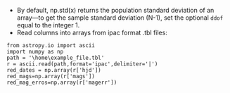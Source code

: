- By default, np.std(x) returns the population standard deviation of an array—to get the sample standard deviation (N-1), set the optional ```ddof``` equal to the integer 1. 
- Read columns into arrays from ipac format .tbl files:
```
from astropy.io import ascii
import numpy as np
path = '\home\example_file.tbl'
r = ascii.read(path,format='ipac',delimiter='|')
red_dates = np.array(r['hjd'])
red_mags=np.array(r['mags'])
red_mag_erros=np.array(r['magerr'])
``` 
